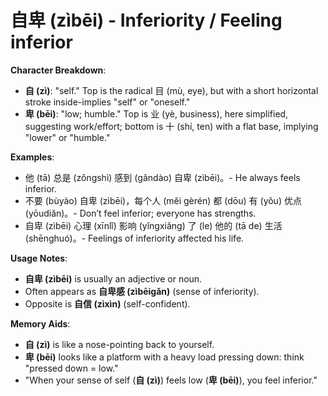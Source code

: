 # **自卑 (zìbēi) - Inferiority / Feeling inferior**

**Character Breakdown**:  
- **自 (zì)**: "self." Top is the radical 目 (mù, eye), but with a short horizontal stroke inside-implies "self" or "oneself."  
- **卑 (bēi)**: "low; humble." Top is 业 (yè, business), here simplified, suggesting work/effort; bottom is 十 (shí, ten) with a flat base, implying "lower" or "humble."

**Examples**:  
- 他 (tā) 总是 (zǒngshì) 感到 (gǎndào) 自卑 (zìbēi)。- He always feels inferior.  
- 不要 (bùyào) 自卑 (zìbēi)，每个人 (měi gèrén) 都 (dōu) 有 (yǒu) 优点 (yōudiǎn)。- Don’t feel inferior; everyone has strengths.  
- 自卑 (zìbēi) 心理 (xīnlǐ) 影响 (yǐngxiǎng) 了 (le) 他的 (tā de) 生活 (shēnghuó)。- Feelings of inferiority affected his life.

**Usage Notes**:  
- **自卑 (zìbēi)** is usually an adjective or noun.  
- Often appears as **自卑感 (zìbēigǎn)** (sense of inferiority).  
- Opposite is **自信 (zìxìn)** (self-confident).

**Memory Aids**:  
- **自 (zì)** is like a nose-pointing back to yourself.  
- **卑 (bēi)** looks like a platform with a heavy load pressing down: think "pressed down = low."  
- "When your sense of self (**自 (zì)**) feels low (**卑 (bēi)**), you feel inferior."
